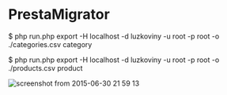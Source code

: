 # PrestaMigrator

$  php run.php export -H localhost -d luzkoviny -u root -p root -o ./categories.csv category

$  php run.php export -H localhost -d luzkoviny -u root -p root -o ./products.csv product


![screenshot from 2015-06-30 21 59 13](https://cloud.githubusercontent.com/assets/2842070/8440947/c745662a-1f75-11e5-9edf-dd317a21d122.png)
